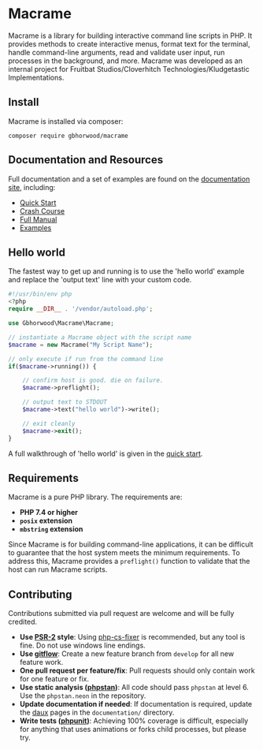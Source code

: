 # Macrame
Macrame is a library for building interactive command line scripts in PHP. It provides methods to create interactive menus, format text for the terminal, handle command-line arguments, read and validate user input, run processes in the background, and more. Macrame was developed as an internal project for Fruitbat Studios/Cloverhitch Technologies/Kludgetastic Implementations. 

## Install
Macrame is installed via composer:

```shell
composer require gbhorwood/macrame
```

## Documentation and Resources
Full documentation and a set of examples are found on the [documentation site](https://macrame.fruitbat.studio), including:

* [Quick Start](https://macrame.fruitbat.studio/Quick_Start.html)
* [Crash Course](https://macrame.fruitbat.studio/Crash_Course.html)
* [Full Manual](https://macrame.fruitbat.studio/Manual/Getting_Started.html)
* [Examples](https://macrame.fruitbat.studio/Cookbook/Intro.html)

## Hello world
The fastest way to get up and running is to use the 'hello world' example and replace the 'output text' line with your custom code.

```PHP
#!/usr/bin/env php 
<?php
require __DIR__ . '/vendor/autoload.php';

use Gbhorwood\Macrame\Macrame;

// instantiate a Macrame object with the script name
$macrame = new Macrame("My Script Name");

// only execute if run from the command line
if($macrame->running()) {

    // confirm host is good. die on failure.
    $macrame->preflight();

    // output text to STDOUT
    $macrame->text("hello world")->write();

    // exit cleanly
    $macrame->exit();
}
```

A full walkthrough of 'hello world' is given in the [quick start](https://macrame.fruitbat.studio/Quick_Start.html).

## Requirements
Macrame is a pure PHP library. The requirements are:

* **PHP 7.4 or higher** 
* **`posix` extension**
* **`mbstring` extension**

Since Macrame is for building command-line applications, it can be difficult to guarantee that the host system meets the minimum requirements. To address this, Macrame provides a `preflight()` function to validate that the host can run Macrame scripts.

## Contributing
Contributions submitted via pull request are welcome and will be fully credited. 

* **Use [PSR-2](https://github.com/php-fig/fig-standards/blob/master/accepted/PSR-2-coding-style-guide.md) style**: Using [php-cs-fixer](https://github.com/PHP-CS-Fixer/PHP-CS-Fixer) is recommended, but any tool is fine. Do not use windows line endings.
* **Use [gitflow](https://www.geeksforgeeks.org/git-flow/)**: Create a new feature branch from `develop` for all new feature work.
* **One pull request per feature/fix**: Pull requests should only contain work for one feature or fix.
* **Use static analysis ([phpstan](https://phpstan.org/))**: All code should pass `phpstan` at level 6. Use the `phpstan.neon` in the repository.
* **Update documentation if needed**: If documentation is required, update the [daux](https://daux.io/) pages in the `documentation/` directory.
* **Write tests ([phpunit](https://phpunit.de/index.html))**: Achieving 100% coverage is difficult, especially for anything that uses animations or forks child processes, but please try.



